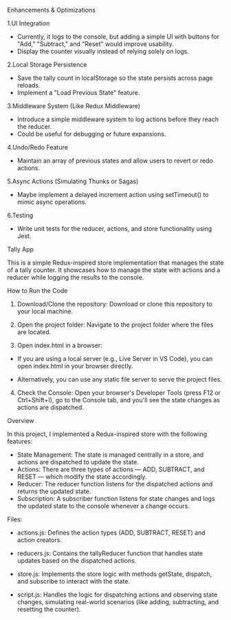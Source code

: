 Enhancements & Optimizations

1.UI Integration

- Currently, it logs to the console, but adding a simple UI with  buttons for "Add," "Subtract," and "Reset" would improve usability.
- Display the counter visually instead of relying solely on logs.

2.Local Storage Persistence

- Save the tally count in localStorage so the state persists across page reloads.
- Implement a "Load Previous State" feature.

3.Middleware System (Like Redux Middleware)

- Introduce a simple middleware system to log actions before they reach the reducer.
- Could be useful for debugging or future expansions.

4.Undo/Redo Feature

- Maintain an array of previous states and allow users to revert or redo actions.

5.Async Actions (Simulating Thunks or Sagas)

- Maybe implement a delayed increment action using setTimeout() to mimic async operations.

6.Testing

- Write unit tests for the reducer, actions, and store        functionality using Jest.


Tally App

This is a simple Redux-inspired store implementation that manages the state of a tally counter. It showcases how to manage the state with actions and a reducer while logging the results to the console.

How to Run the Code
1. Download/Clone the repository: Download or clone this repository to your local machine.

2. Open the project folder: Navigate to the project folder where the files are located.

3. Open index.html in a browser:

- If you are using a local server (e.g., Live Server in VS Code), you can open index.html in your browser directly.

- Alternatively, you can use any static file server to serve the project files.

4. Check the Console: Open your browser's Developer Tools (press F12 or Ctrl+Shift+I), go to the Console tab, and you'll see the state changes as actions are dispatched.

Overview

In this project, I implemented a Redux-inspired store with the following features:

- State Management: The state is managed centrally in a store, and actions are dispatched to update the state.
- Actions: There are three types of actions — ADD, SUBTRACT, and RESET — which modify the state accordingly.
- Reducer: The reducer function listens for the dispatched actions and returns the updated state.
- Subscription: A subscriber function listens for state changes and logs the updated state to the console whenever a change occurs.

Files:

- actions.js: Defines the action types (ADD, SUBTRACT, RESET) and action creators.

- reducers.js: Contains the tallyReducer function that handles state updates based on the dispatched actions.

- store.js: Implements the store logic with methods getState, dispatch, and subscribe to interact with the state.

- script.js: Handles the logic for dispatching actions and observing state changes, simulating real-world scenarios (like adding, subtracting, and resetting the counter).